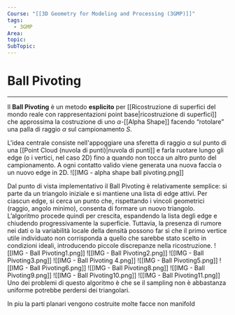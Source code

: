 ```yaml
---
Course: "[[3D Geometry for Modeling and Processing (3GMP)]]"
tags:
  - 3GMP
Area: 
topic: 
SubTopic: 
---
```


# Ball Pivoting
---
Il **Ball Pivoting** è un metodo **esplicito** per [[Ricostruzione di superfici del mondo reale con rappresentazioni point base|ricostruzione di superfici]] che approssima la costruzione di uno $\alpha$-[[Alpha Shape]] facendo “rotolare” una palla di raggio $\alpha$ sul campionamento $S$. 

L'idea centrale consiste nell'appoggiare una sferetta di raggio $\alpha$ sul punto di una [[Point Cloud (nuvola di punti)|nuvola di punti]] e farla ruotare lungo gli edge (o i vertici, nel caso 2D) fino a quando non tocca un altro punto del campionamento. A ogni contatto valido viene generata una nuova faccia o un nuovo edge in 2D.
![[IMG - alpha shape ball pivoting.png]]

Dal punto di vista implementativo
il Ball Pivoting è relativamente semplice: si parte da un triangolo iniziale e si mantiene una lista di edge attivi. Per ciascun edge, si cerca un punto che, rispettando i vincoli geometrici (raggio, angolo minimo), consenta di formare un nuovo triangolo. L’algoritmo procede quindi per crescita, espandendo la lista degli edge e chiudendo progressivamente la superficie. Tuttavia, la presenza di rumore nei dati o la variabilità locale della densità possono far sì che il primo vertice utile individuato non corrisponda a quello che sarebbe stato scelto in condizioni ideali, introducendo piccole discrepanze nella ricostruzione.
![[IMG - Ball Pivoting1.png]]
![[IMG - Ball Pivoting2.png]]
![[IMG - Ball Pivoting3.png]]
![[IMG - Ball Pivoting 4.png]]
![[IMG - Ball Pivoting5.png]]
![[IMG - Ball Pivoting6.png]]
![[IMG - Ball Pivoting8.png]]
![[IMG - Ball Pivoting9.png]]
![[IMG - Ball Pivoting10.png]]
![[IMG - Ball Pivoting11.png]]
Uno dei problemi di questo algoritmo è che se il  sampling non è abbastanza uniforme potrebbe perdersi dei triangolari.

In piu la parti planari vengono costruite molte facce non manifold 